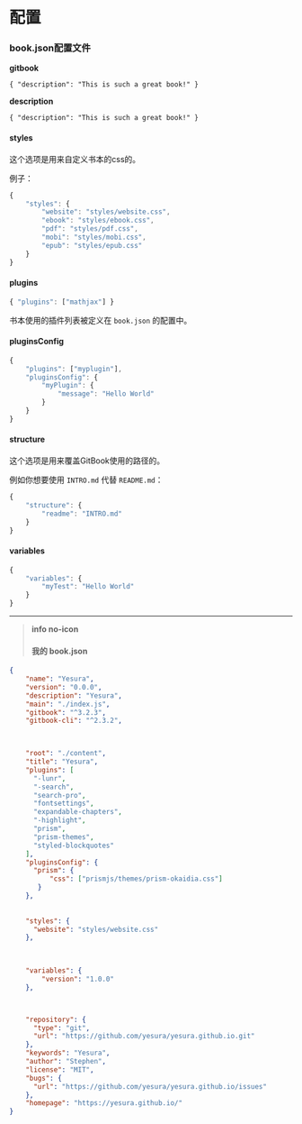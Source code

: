 # 配置

### book.json配置文件

**gitbook**

`{ "description": "This is such a great book!" }`

**description**

`{ "description": "This is such a great book!" }`

#### styles

这个选项是用来自定义书本的css的。

例子：

```js
{
    "styles": {
        "website": "styles/website.css",
        "ebook": "styles/ebook.css",
        "pdf": "styles/pdf.css",
        "mobi": "styles/mobi.css",
        "epub": "styles/epub.css"
    }
}
```

#### plugins

```js
{ "plugins": ["mathjax"] }
```

书本使用的插件列表被定义在 `book.json` 的配置中。

#### pluginsConfig

```js
{
    "plugins": ["myplugin"],
    "pluginsConfig": {
        "myPlugin": {
            "message": "Hello World"
        }
    }
}
```

#### structure

这个选项是用来覆盖GitBook使用的路径的。

例如你想要使用 `INTRO.md` 代替 `README.md`：

```js
{
    "structure": {
        "readme": "INTRO.md"
    }
}
```

#### variables

```js
{
    "variables": {
        "myTest": "Hello World"
    }
}
```

<hr>

> **info no-icon**   
>
> #### 我的 book.json

```json
{
    "name": "Yesura",
    "version": "0.0.0",
    "description": "Yesura",
    "main": "./index.js",
    "gitbook": "^3.2.3",
    "gitbook-cli": "^2.3.2",
    


    "root": "./content",
    "title": "Yesura",
    "plugins": [
      "-lunr",
      "-search",
      "search-pro",
      "fontsettings",
      "expandable-chapters",
      "-highlight", 
      "prism",
      "prism-themes",
      "styled-blockquotes"
    ],
    "pluginsConfig": {
      "prism": {
          "css": ["prismjs/themes/prism-okaidia.css"]
       }
    },
    
    
    "styles": {
      "website": "styles/website.css"
    },
    

    
    "variables": {
        "version": "1.0.0"
    },



    "repository": {
      "type": "git",
      "url": "https://github.com/yesura/yesura.github.io.git"
    },
    "keywords": "Yesura",
    "author": "Stephen",
    "license": "MIT",
    "bugs": {
      "url": "https://github.com/yesura/yesura.github.io/issues"
    },
    "homepage": "https://yesura.github.io/"
}  
```

